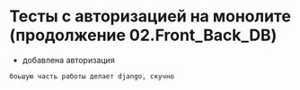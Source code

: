 # Тесты с авторизацией на монолите (продолжение 02.Front_Back_DB)

- добавлена авторизация
```
боьшую часть работы делает django, скучно
```